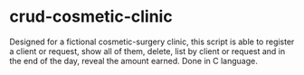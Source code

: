 # crud-cosmetic-clinic
Designed for a fictional cosmetic-surgery clinic, this script is able to register a client or request, show all of them, delete, list by client or request and in the end of the day, reveal the amount earned. Done in C language.
